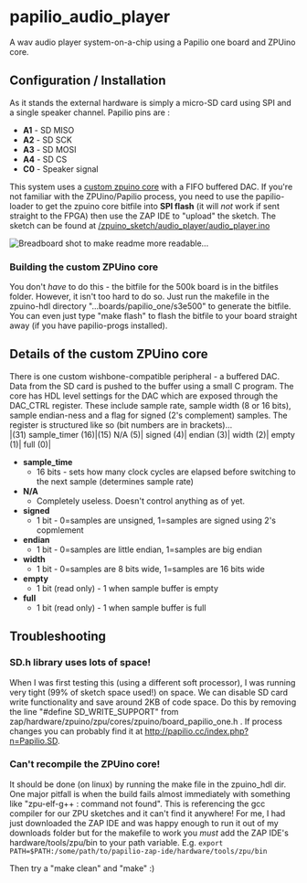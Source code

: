 papilio_audio_player
====================

A wav audio player system-on-a-chip using a Papilio one board and ZPUino core.

## Configuration / Installation
As it stands the external hardware is simply a micro-SD card using SPI and a single speaker channel. Papilio pins are :
* **A1** - SD MISO
* **A2** - SD SCK
* **A3** - SD MOSI
* **A4** - SD CS
* **C0** - Speaker signal

This system uses a [custom zpuino core](https://github.com/cramsay/papilio_audio_player/blob/master/bitfiles/zpuino_papilio_one_500k_custom.bit) with a FIFO buffered DAC.
If you're not familiar with the ZPUino/Papilio process, you need to use the papilio-loader to get the zpuino core bitfile into **SPI flash** (it will _not_ work if sent straight to the FPGA) then use the ZAP IDE to "upload" the sketch. 
The sketch can be found at [/zpuino_sketch/audio_player/audio_player.ino](https://github.com/cramsay/papilio_audio_player/blob/master/zpuino_sketch/audio_player/audio_player.ino)

![Breadboard shot to make readme more readable...](http://cramsay.co.uk/blog/wp-content/uploads/2014/05/P1000470.jpg)

### Building the custom ZPUino core
You don't _have_ to do this - the bitfile for the 500k board is in the bitfiles folder.
However, it isn't too hard to do so. Just run the makefile in the zpuino-hdl directory
"...boards/papilio_one/s3e500" to generate the bitfile. You can even just type "make flash"
to flash the bitfile to your board straight away (if you have papilio-progs installed).

## Details of the custom ZPUino core
There is one custom wishbone-compatible peripheral - a buffered DAC. Data from the SD card is pushed to the buffer
using a small C program. The core has HDL level settings for the DAC which are exposed 
through the DAC_CTRL register. These include sample rate, sample width (8 or 16 bits), sample endian-ness
and a flag for signed (2's complement) samples. The register is structured like so (bit numbers are in brackets)...  
|(31) sample_timer (16)|(15) N/A (5)| signed (4)| endian (3)| width (2)| empty (1)| full (0)|

 * **sample_time**
   * 16 bits - sets how many clock cycles are elapsed before switching to the next sample (determines sample rate)
 * **N/A**
   * Completely useless. Doesn't control anything as of yet.
 * **signed**
   * 1 bit - 0=samples are unsigned, 1=samples are signed using 2's copmlement
 * **endian**
   * 1 bit - 0=samples are little endian, 1=samples are big endian
 * **width**
   * 1 bit - 0=samples are 8 bits wide, 1=samples are 16 bits wide
 * **empty**
   * 1 bit (read only) - 1 when sample buffer is empty
 * **full**
   * 1 bit (read only) - 1 when sample buffer is full 

## Troubleshooting
### SD.h library uses lots of space!
When I was first testing this (using a different soft processor), I was running very tight (99% of sketch space used!) on space.
We can disable SD card write functionality and save around 2KB of
code space. Do this by removing the line "#define SD_WRITE_SUPPORT" from
zap/hardware/zpuino/zpu/cores/zpuino/board_papilio_one.h . If process changes you can
probably find it at http://papilio.cc/index.php?n=Papilio.SD.

### Can't recompile the ZPUino core!
It should be done (on linux) by running the make file in the zpuino_hdl dir.
One major pitfall is when the build fails almost immediately with something like
"zpu-elf-g++ : command not found". This is referencing the gcc compiler for our ZPU sketches
and it can't find it anywhere! For me, I had just downloaded the ZAP IDE and was happy enough
to run it out of my downloads folder but for the makefile to work you _must_ add the ZAP IDE's
hardware/tools/zpu/bin to your path variable. E.g.
```export PATH=$PATH:/some/path/to/papilio-zap-ide/hardware/tools/zpu/bin```

Then try a "make clean" and "make" :)
